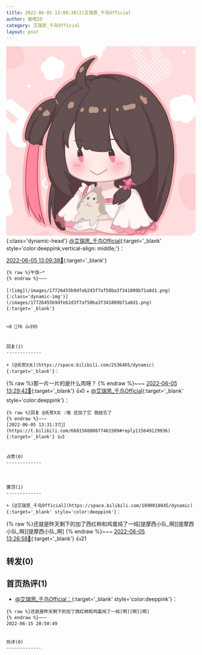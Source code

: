 ```yaml
---
title: 2022-06-05 13:09:38(2)艾瑞思_千鸟Official
author: 御坂IO
category: 艾瑞思_千鸟Official
layout: post
---
```


![img](/images/7e08840c56f251de28bdf766b647bd5fe9a5d50a.jpg){:class='dynamic-head'}
[@艾瑞思_千鸟Official](https://space.bilibili.com/1090010845/dynamic){:target='_blank' style='color:deeppink;vertical-align: middle;'}：

[2022-06-05 13:09:38🔗](https://t.bilibili.com/668156800877461509){:target='_blank'}

~~~
{% raw %}午饭~*
{% endraw %}~~~

[![img](/images/17726455b9dfeb2d3f7af50ba3f341809b71a8d1.png){:class='dynamic-img'}](/images/17726455b9dfeb2d3f7af50ba3f341809b71a8d1.png){:target='_blank'}


↪️0 💬76 👍395


回复(1)
-------------

+ [@氏贺X太](https://space.bilibili.com/2536465/dynamic){:target='_blank'}：
~~~
{% raw %}那一片一片的是什么肉呀？
{% endraw %}~~~
[2022-06-05 13:29:42🔗](https://t.bilibili.com/668156800877461509#reply115648899072){:target='_blank'} 👍0
    + [@艾瑞思_千鸟Official](https://space.bilibili.com/1090010845/dynamic){:target='_blank' style='color:deeppink'}：
~~~
{% raw %}回复 @氏贺X太 :哦 还加了它 我给忘了
{% endraw %}~~~
[2022-06-05 13:31:37🔗](https://t.bilibili.com/668156800877461509#reply115649129936){:target='_blank'} 👍3


点赞(0)
-------------



置顶(1)
-------------

+ [@艾瑞思_千鸟Official](https://space.bilibili.com/1090010845/dynamic){:target='_blank' style='color:deeppink'}：
~~~
{% raw %}还就是昨天剩下的加了西红柿和鸡蛋炖了一炖[提摩西小队_啊][提摩西小队_啊][提摩西小队_啊]
{% endraw %}~~~
[2022-06-05 13:26:58🔗](https://t.bilibili.com/668156800877461509#reply115648476096){:target='_blank'} 👍21


转发(0)
-------------



首页热评(1)
-------------

+ [@艾瑞思_千鸟Official：](https://space.bilibili.com/1090010845/dynamic){:target='_blank' style='color:deeppink'}：
~~~
{% raw %}还就是昨天剩下的加了西红柿和鸡蛋炖了一炖[啊][啊][啊]
{% endraw %}~~~
2022-06-15 20:50:49


热评(0)
-------------



